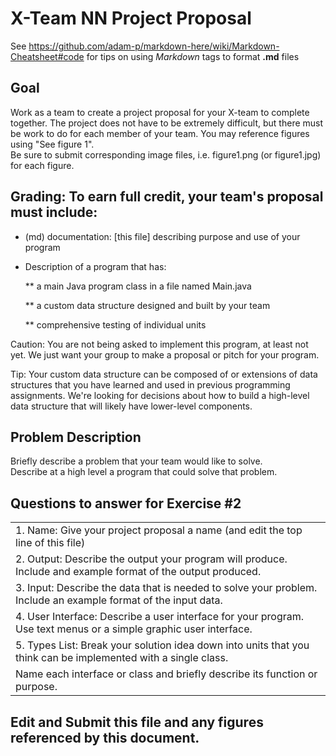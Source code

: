 # X-Team NN Project Proposal

See https://github.com/adam-p/markdown-here/wiki/Markdown-Cheatsheet#code for tips on using *Markdown* tags to format __.md__ files

## Goal

Work as a team to create a project proposal for your X-team to complete together.
The project does not have to be extremely difficult,
but there must be work to do for each member of your team.
You may reference figures using "See figure 1".  
Be sure to submit corresponding image files, i.e. figure1.png (or figure1.jpg) for each figure.

## Grading: To earn full credit, your team's proposal must include:

* (md) documentation: [this file] describing purpose and use of your program

* Description of a program that has:

  ** a main Java program class in a file named Main.java
  
  ** a custom data structure designed and built by your team
  
  ** comprehensive testing of individual units
  
 Caution: You are not being asked to implement this program, at least not yet. 
 We just want your group to make a proposal or pitch for your program.
 
 Tip: Your custom data structure can be composed of or extensions of data structures that you have learned and used in previous programming assignments.  We're looking for decisions about how to build a high-level data structure that will likely have lower-level components.

## Problem Description

Briefly describe a problem that your team would like to solve.  
Describe at a high level a program that could solve that problem.

## Questions to answer for Exercise #2


<table>
 <tr>
   <td>1. Name: Give your project proposal a name (and edit the top line of this file)</td>
  </tr>
  <tr>
    <td>2. Output: Describe the output your program will produce.  Include and example format of the output produced.</td>
  </te>
    <tr>
    <td>3. Input: Describe the data that is needed to solve your problem. Include an example format of the input data.</td>
  </te>
    <tr>
    <td>4. User Interface: Describe a user interface for your program.  Use text menus or a simple graphic user interface.</td>
  </te>
    <tr>
    <td>5. Types List: Break your solution idea down into units that you think can be implemented with a single class.</td>
  </te>
    <tr>
    <td>Name each interface or class and briefly describe its function or purpose.</td>
  </te>
</table>

## Edit and Submit this file and any figures referenced by this document.

